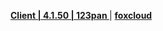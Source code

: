 **[Client | 4.1.50 | 123pan ](https://www.123pan.com/s/HoqUVv-RjUBA.html)** | **[ foxcloud ](https://foxcloud.hpdevfox.ru/GenshinImpact_4.1.50_beta-foxcloud.7z)**
